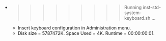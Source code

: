 * >>>>>>>>> Running inst-std-system-keyboard.sh ...
  * Insert keyboard configuration in Administration menu.
  * Disk size = 5787472K. Space Used = 4K. Runtime = 00:00:00:01.
